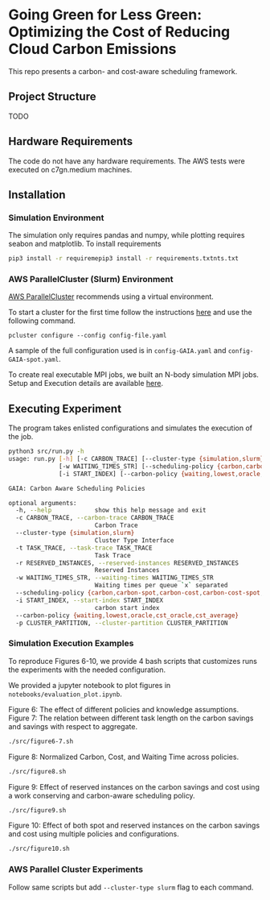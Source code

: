# Going Green for Less Green: Optimizing the Cost of Reducing Cloud Carbon Emissions

This repo presents a carbon- and cost-aware scheduling framework.

## Project Structure
TODO

## Hardware Requirements
The code do not have any hardware requirements. The AWS tests were executed on c7gn.medium machines.

## Installation
### Simulation Environment
The simulation only requires pandas and numpy, while plotting requires seabon and matplotlib. To install requirements

```sh
pip3 install -r requiremepip3 install -r requirements.txtnts.txt
```
### AWS ParallelCluster (Slurm) Environment
[AWS ParallelCluster](https://docs.aws.amazon.com/parallelcluster/latest/ug/install-v3-parallelcluster.html) recommends using a virtual environment.

To start a cluster for the first time follow the instructions  [here](https://docs.aws.amazon.com/parallelcluster/latest/ug/install-v3-configuring.html) and use the following command.
```
pcluster configure --config config-file.yaml
```
A sample of the full configuration used is in `config-GAIA.yaml` and `config-GAIA-spot.yaml`.

To create real executable MPI jobs, we built an N-body simulation MPI jobs. Setup and Execution details are available [here](jobs/nbody/README.md).

## Executing Experiment
The program takes enlisted configurations and simulates the execution of the job.

```sh
python3 src/run.py -h
usage: run.py [-h] [-c CARBON_TRACE] [--cluster-type {simulation,slurm}] [-t TASK_TRACE] [-r RESERVED_INSTANCES]
              [-w WAITING_TIMES_STR] [--scheduling-policy {carbon,carbon-spot,carbon-cost,carbon-cost-spot,cost,suspend-resume}]
              [-i START_INDEX] [--carbon-policy {waiting,lowest,oracle,cst_oracle,cst_average}] [-p CLUSTER_PARTITION]

GAIA: Carbon Aware Scheduling Policies

optional arguments:
  -h, --help            show this help message and exit
  -c CARBON_TRACE, --carbon-trace CARBON_TRACE
                        Carbon Trace
  --cluster-type {simulation,slurm}
                        Cluster Type Interface
  -t TASK_TRACE, --task-trace TASK_TRACE
                        Task Trace
  -r RESERVED_INSTANCES, --reserved-instances RESERVED_INSTANCES
                        Reserved Instances
  -w WAITING_TIMES_STR, --waiting-times WAITING_TIMES_STR
                        Waiting times per queue `x` separated
  --scheduling-policy {carbon,carbon-spot,carbon-cost,carbon-cost-spot,cost,suspend-resume}
  -i START_INDEX, --start-index START_INDEX
                        carbon start index
  --carbon-policy {waiting,lowest,oracle,cst_oracle,cst_average}
  -p CLUSTER_PARTITION, --cluster-partition CLUSTER_PARTITION
```
### Simulation Execution Examples
To reproduce Figures 6-10, we provide 4 bash scripts that customizes runs the experiments with the needed configuration. 

We provided a jupyter notebook to plot figures in `notebooks/evaluation_plot.ipynb`.

Figure 6: The effect of different policies and knowledge assumptions.
Figure 7: The relation between different task length on the carbon savings and savings with respect to aggregate.

```sh
./src/figure6-7.sh
```

Figure 8: Normalized Carbon, Cost, and Waiting Time across policies.
```sh
./src/figure8.sh
```

Figure 9: Effect of reserved instances on the carbon savings and cost using a work conserving and carbon-aware scheduling policy.
```sh
./src/figure9.sh
```

Figure 10: Effect of both spot and reserved instances on the carbon savings and cost using multiple policies and configurations.
```sh
./src/figure10.sh
```

### AWS Parallel Cluster Experiments
Follow same scripts but add `--cluster-type slurm` flag to each command.